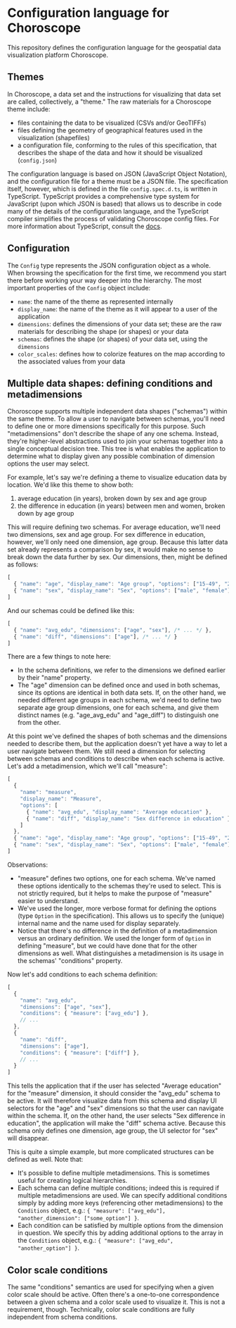 # Configuration language for Choroscope

This repository defines the configuration language for the geospatial data visualization platform Choroscope.

## Themes

In Choroscope, a data set and the instructions for visualizing that data set are called, collectively, a "theme." The raw materials for a Choroscope theme include:
- files containing the data to be visualized (CSVs and/or GeoTIFFs)
- files defining the geometry of geographical features used in the visualization (shapefiles)
- a configuration file, conforming to the rules of this specification, that describes the shape of the data and how it should be visualized (`config.json`)

The configuration language is based on JSON (JavaScript Object Notation), and the configuration file for a theme must be a JSON file. The specification itself, however, which is defined in the file `config.spec.d.ts`, is written in TypeScript. TypeScript provides a comprehensive type system for JavaScript (upon which JSON is based) that allows us to describe in code many of the details of the configuration language, and the TypeScript compiler simplifies the process of validating Choroscope config files. For more information about TypeScript, consult the [docs](http://www.typescriptlang.org/docs/home.html).

## Configuration

The `Config` type represents the JSON configuration object as a whole. When browsing the specification for the first time, we recommend you start there before working your way deeper into the hierarchy. The most important properties of the `Config` object include:
- `name`: the name of the theme as represented internally
- `display_name`: the name of the theme as it will appear to a user of the application
- `dimensions`: defines the dimensions of your data set; these are the raw materials for describing the shape (or shapes) or your data
- `schemas`: defines the shape (or shapes) of your data set, using the `dimensions`
- `color_scales`: defines how to colorize features on the map according to the associated values from your data

## Multiple data shapes: defining conditions and metadimensions

Choroscope supports multiple independent data shapes ("schemas") within the same theme. To allow a user to navigate between schemas, you'll need to define one or more dimensions specifically for this purpose. Such "metadimensions" don't describe the shape of any one schema. Instead, they're higher-level abstractions used to join your schemas together into a single conceptual decision tree. This tree is what enables the application to determine what to display given any possible combination of dimension options the user may select.

For example, let's say we're defining a theme to visualize education data by location. We'd like this theme to show both:
1. average education (in years), broken down by sex and age group
2. the difference in education (in years) between men and women, broken down by age group

This will require defining two schemas. For average education, we'll need two dimensions, sex and age group. For sex difference in education, however, we'll only need one dimension, age group. Because this latter data set already represents a comparison by sex, it would make no sense to break down the data further by sex. Our dimensions, then, might be defined as follows:

```javascript
[
  { "name": "age", "display_name": "Age group", "options": ["15-49", "20-24"] },
  { "name": "sex", "display_name": "Sex", "options": ["male", "female"] }
]
```

And our schemas could be defined like this:

```javascript
[
  { "name": "avg_edu", "dimensions": ["age", "sex"], /* ... */ },
  { "name": "diff", "dimensions": ["age"], /* ... */ }
]
```

There are a few things to note here:
- In the schema definitions, we refer to the dimensions we defined earlier by their "name" property.
- The "age" dimension can be defined once and used in both schemas, since its options are identical in both data sets. If, on the other hand, we needed different age groups in each schema, we'd need to define two separate age group dimensions, one for each schema, and give them distinct names (e.g. "age_avg_edu" and "age_diff") to distinguish one from the other.

At this point we've defined the shapes of both schemas and the dimensions needed to describe them, but the application doesn't yet have a way to let a user navigate between them. We still need a dimension for selecting between schemas and conditions to describe when each schema is active. Let's add a metadimension, which we'll call "measure":

```javascript
[
  {
    "name": "measure",
    "display_name": "Measure",
    "options": [
      { "name": "avg_edu", "display_name": "Average education" },
      { "name": "diff", "display_name": "Sex difference in education" }
    ]
  },
  { "name": "age", "display_name": "Age group", "options": ["15-49", "20-24"] },
  { "name": "sex", "display_name": "Sex", "options": ["male", "female"] }
]
```

Observations:
- "measure" defines two options, one for each schema. We've named these options identically to the schemas they're used to select. This is not strictly required, but it helps to make the purpose of "measure" easier to understand.
- We've used the longer, more verbose format for defining the options (type `Option` in the specification). This allows us to specify the (unique) internal name and the name used for display separately.
- Notice that there's no difference in the definition of a metadimension versus an ordinary definition. We used the longer form of `Option` in defining "measure", but we could have done that for the other dimensions as well. What distinguishes a metadimension is its usage in the schemas' "conditions" property.

Now let's add conditions to each schema definition:

```javascript
[
  {
    "name": "avg_edu",
    "dimensions": ["age", "sex"],
    "conditions": { "measure": ["avg_edu"] },
    // ...
  },
  {
    "name": "diff",
    "dimensions": ["age"],
    "conditions": { "measure": ["diff"] },
    // ...
  }
]
```

This tells the application that if the user has selected "Average education" for the "measure" dimension, it should consider the "avg_edu" schema to be active. It will therefore visualize data from this schema and display UI selectors for the "age" and "sex" dimensions so that the user can navigate within the schema. If, on the other hand, the user selects "Sex difference in education", the application will make the "diff" schema active. Because this schema only defines one dimension, age group, the UI selector for "sex" will disappear.

This is quite a simple example, but more complicated structures can be defined as well. Note that:
- It's possible to define multiple metadimensions. This is sometimes useful for creating logical hierarchies.
- Each schema can define multiple conditions; indeed this is required if multiple metadimensions are used. We can specify additional conditions simply by adding more keys (referencing other metadimensions) to the `Conditions` object, e.g.: `{ "measure": ["avg_edu"], "another_dimension": ["some_option"] }`.
- Each condition can be satisfied by multiple options from the dimension in question. We specify this by adding additional options to the array in the `Conditions` object, e.g.: `{ "measure": ["avg_edu", "another_option"] }`.

## Color scale conditions

The same "conditions" semantics are used for specifying when a given color scale should be active. Often there's a one-to-one correspondence between a given schema and a color scale used to visualize it. This is not a requirement, though. Technically, color scale conditions are fully independent from schema conditions.
